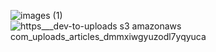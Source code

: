 
![images (1)](https://github.com/user-attachments/assets/e94095df-941c-45f8-a652-41acfc11f48f)
![https___dev-to-uploads s3 amazonaws com_uploads_articles_dmmxiwgyuzodl7yqyuca](https://github.com/user-attachments/assets/2ba59930-1f69-4d84-8b41-0c4562667114)
